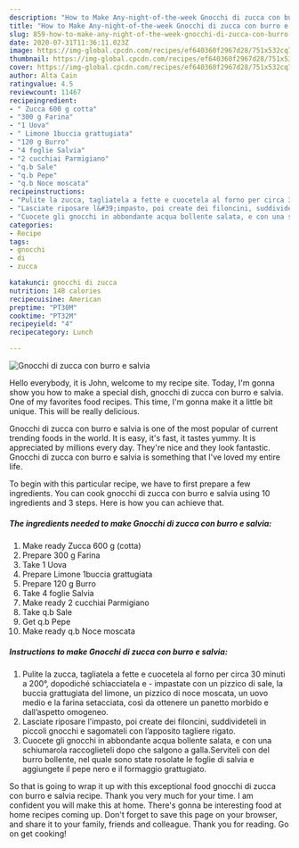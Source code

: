 ```yaml
---
description: "How to Make Any-night-of-the-week Gnocchi di zucca con burro e salvia"
title: "How to Make Any-night-of-the-week Gnocchi di zucca con burro e salvia"
slug: 859-how-to-make-any-night-of-the-week-gnocchi-di-zucca-con-burro-e-salvia
date: 2020-07-31T11:36:11.023Z
image: https://img-global.cpcdn.com/recipes/ef640360f2967d28/751x532cq70/gnocchi-di-zucca-con-burro-e-salvia-recipe-main-photo.jpg
thumbnail: https://img-global.cpcdn.com/recipes/ef640360f2967d28/751x532cq70/gnocchi-di-zucca-con-burro-e-salvia-recipe-main-photo.jpg
cover: https://img-global.cpcdn.com/recipes/ef640360f2967d28/751x532cq70/gnocchi-di-zucca-con-burro-e-salvia-recipe-main-photo.jpg
author: Alta Cain
ratingvalue: 4.5
reviewcount: 11467
recipeingredient:
- " Zucca 600 g cotta"
- "300 g Farina"
- "1 Uova"
- " Limone 1buccia grattugiata"
- "120 g Burro"
- "4 foglie Salvia"
- "2 cucchiai Parmigiano"
- "q.b Sale"
- "q.b Pepe"
- "q.b Noce moscata"
recipeinstructions:
- "Pulite la zucca, tagliatela a fette e cuocetela al forno per circa 30 minuti a 200°, dopodiché schiacciatela e  impastate con un pizzico di sale, la buccia grattugiata del limone, un pizzico di noce moscata, un uovo medio e la farina setacciata, così da ottenere un panetto morbido e dall’aspetto omogeneo."
- "Lasciate riposare l&#39;impasto, poi create dei filoncini, suddivideteli in piccoli gnocchi e sagomateli con l’apposito tagliere rigato."
- "Cuocete gli gnocchi in abbondante acqua bollente salata, e con una schiumarola raccoglieteli dopo che salgono a galla.Serviteli con del burro bollente, nel quale sono state rosolate le foglie di salvia e aggiungete il pepe nero e il formaggio grattugiato."
categories:
- Recipe
tags:
- gnocchi
- di
- zucca

katakunci: gnocchi di zucca 
nutrition: 148 calories
recipecuisine: American
preptime: "PT30M"
cooktime: "PT32M"
recipeyield: "4"
recipecategory: Lunch

---
```



![Gnocchi di zucca con burro e salvia](https://img-global.cpcdn.com/recipes/ef640360f2967d28/751x532cq70/gnocchi-di-zucca-con-burro-e-salvia-recipe-main-photo.jpg)

Hello everybody, it is John, welcome to my recipe site. Today, I'm gonna show you how to make a special dish, gnocchi di zucca con burro e salvia. One of my favorites food recipes. This time, I'm gonna make it a little bit unique. This will be really delicious.

Gnocchi di zucca con burro e salvia is one of the most popular of current trending foods in the world. It is easy, it's fast, it tastes yummy. It is appreciated by millions every day. They're nice and they look fantastic. Gnocchi di zucca con burro e salvia is something that I've loved my entire life.




To begin with this particular recipe, we have to first prepare a few ingredients. You can cook gnocchi di zucca con burro e salvia using 10 ingredients and 3 steps. Here is how you can achieve that.

<!--inarticleads1-->

##### The ingredients needed to make Gnocchi di zucca con burro e salvia:

1. Make ready  Zucca 600 g (cotta)
1. Prepare 300 g Farina
1. Take 1 Uova
1. Prepare  Limone 1buccia grattugiata
1. Prepare 120 g Burro
1. Take 4 foglie Salvia
1. Make ready 2 cucchiai Parmigiano
1. Take q.b Sale
1. Get q.b Pepe
1. Make ready q.b Noce moscata




<!--inarticleads2-->

##### Instructions to make Gnocchi di zucca con burro e salvia:

1. Pulite la zucca, tagliatela a fette e cuocetela al forno per circa 30 minuti a 200°, dopodiché schiacciatela e  - impastate con un pizzico di sale, la buccia grattugiata del limone, un pizzico di noce moscata, un uovo medio e la farina setacciata, così da ottenere un panetto morbido e dall’aspetto omogeneo.
1. Lasciate riposare l&#39;impasto, poi create dei filoncini, suddivideteli in piccoli gnocchi e sagomateli con l’apposito tagliere rigato.
1. Cuocete gli gnocchi in abbondante acqua bollente salata, e con una schiumarola raccoglieteli dopo che salgono a galla.Serviteli con del burro bollente, nel quale sono state rosolate le foglie di salvia e aggiungete il pepe nero e il formaggio grattugiato.




So that is going to wrap it up with this exceptional food gnocchi di zucca con burro e salvia recipe. Thank you very much for your time. I am confident you will make this at home. There's gonna be interesting food at home recipes coming up. Don't forget to save this page on your browser, and share it to your family, friends and colleague. Thank you for reading. Go on get cooking!
